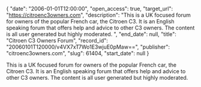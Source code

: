 {
  "date": "2006-01-01T12:00:00", 
  "open_access": true, 
  "target_url": "https://citroenc3owners.com", 
  "description": "This is a UK focused forum for owners of the popular French car, the Citroen C3. It is an English speaking forum that offers help and advice to other C3 owners. The content is all user generated but highly moderated. ", 
  "end_date": null, 
  "title": "Citroen C3 Owners Forum", 
  "record_id": "20060101T120000/v4VX7xT7Wo1E3wjuE0pMaw==", 
  "publisher": "citroenc3owners.com", 
  "slug": 61404, 
  "start_date": null
}

This is a UK focused forum for owners of the popular French car, the Citroen C3. It is an English speaking forum that offers help and advice to other C3 owners. The content is all user generated but highly moderated. 